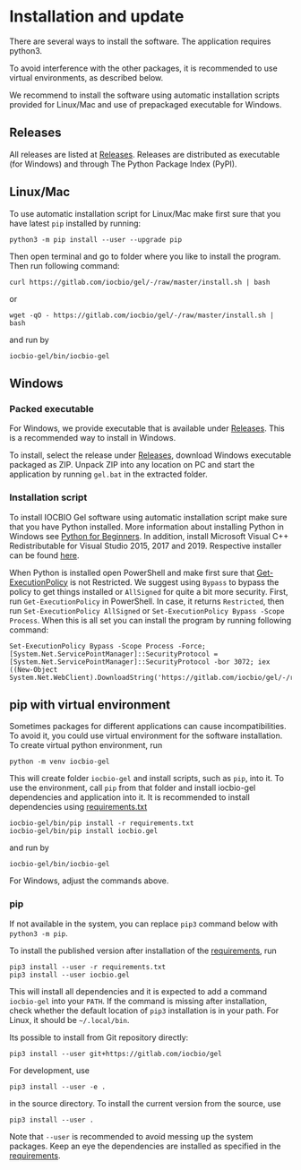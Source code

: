 # Installation and update

There are several ways to install the software. The application
requires python3.

To avoid interference with the other packages, it is recommended to
use virtual environments, as described below.

We recommend to install the software using automatic installation
scripts provided for Linux/Mac and use of prepackaged executable for
Windows.

## Releases

All releases are listed at
[Releases](https://gitlab.com/iocbio/gel/-/releases). Releases are
distributed as executable (for Windows) and through The Python Package
Index (PyPI).

## Linux/Mac

To use automatic installation script for Linux/Mac make first sure that you have
latest `pip` installed by running:

```
python3 -m pip install --user --upgrade pip
```

Then open terminal and go to folder where you like to install the program.
Then run following command:

```
curl https://gitlab.com/iocbio/gel/-/raw/master/install.sh | bash
```

or

```
wget -qO - https://gitlab.com/iocbio/gel/-/raw/master/install.sh | bash
```
and run by
```
iocbio-gel/bin/iocbio-gel
```

## Windows

### Packed executable

For Windows, we provide executable that is available under
[Releases](https://gitlab.com/iocbio/gel/-/releases). This is a
recommended way to install in Windows.

To install, select the release under
[Releases](https://gitlab.com/iocbio/gel/-/releases), download Windows
executable packaged as ZIP. Unpack ZIP into any location on PC and
start the application by running `gel.bat` in the extracted folder.

### Installation script

To install IOCBIO Gel software using automatic installation script
make sure that you have Python installed. More information about
installing Python in Windows see [Python for
Beginners](https://docs.microsoft.com/en-us/windows/python/beginners).
In addition, install Microsoft Visual C++ Redistributable for Visual
Studio 2015, 2017 and 2019. Respective installer can be found
[here](https://docs.microsoft.com/en-US/cpp/windows/latest-supported-vc-redist?view=msvc-160).

When Python is installed open PowerShell and make first sure that
[Get-ExecutionPolicy](https://go.microsoft.com/fwlink/?LinkID=135170)
is not Restricted. We suggest using `Bypass` to bypass the policy to
get things installed or `AllSigned` for quite a bit more
security. First, run `Get-ExecutionPolicy` in PowerShell. In case, it
returns `Restricted`, then run `Set-ExecutionPolicy AllSigned` or
`Set-ExecutionPolicy Bypass -Scope Process`.  When this is all set you
can install the program by running following command:

```
Set-ExecutionPolicy Bypass -Scope Process -Force; [System.Net.ServicePointManager]::SecurityProtocol = [System.Net.ServicePointManager]::SecurityProtocol -bor 3072; iex ((New-Object System.Net.WebClient).DownloadString('https://gitlab.com/iocbio/gel/-/raw/master/install.ps1'))
```


## pip with virtual environment

Sometimes packages for different applications can cause
incompatibilities. To avoid it, you could use virtual environment for
the software installation. To create virtual python environment, run

```
python -m venv iocbio-gel
```

This will create folder `iocbio-gel` and install scripts, such as
`pip`, into it. To use the environment, call `pip` from that folder
and install iocbio-gel dependencies and application into it. It is
recommended to install dependencies using
[requirements.txt](https://gitlab.com/iocbio/gel/-/raw/main/requirements.txt)

```
iocbio-gel/bin/pip install -r requirements.txt
iocbio-gel/bin/pip install iocbio.gel
```
and run by
```
iocbio-gel/bin/iocbio-gel
```

For Windows, adjust the commands above.

### pip

If not available in the system, you can replace `pip3` command
below with `python3 -m pip`.

To install the published version after installation of the
[requirements](https://gitlab.com/iocbio/gel/-/raw/main/requirements.txt),
run

```
pip3 install --user -r requirements.txt
pip3 install --user iocbio.gel
```
This will install all dependencies and it is expected to add a command `iocbio-gel` into your `PATH`.
If the command is missing after installation, check whether the default location
of `pip3` installation is in your path. For Linux, it should be `~/.local/bin`.

Its possible to install from Git repository directly:
```
pip3 install --user git+https://gitlab.com/iocbio/gel
```

For development, use

```
pip3 install --user -e .
```

in the source directory. To install the current version from the source, use

```
pip3 install --user .
```

Note that `--user` is recommended to avoid messing up the system
packages. Keep an eye the dependencies are installed as specified in
the
[requirements](https://gitlab.com/iocbio/gel/-/raw/main/requirements.txt).
